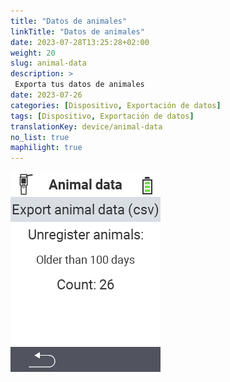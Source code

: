 ```yaml
---
title: "Datos de animales"
linkTitle: "Datos de animales"
date: 2023-07-28T13:25:28+02:00
weight: 20
slug: animal-data
description: >
 Exporta tus datos de animales
date: 2023-07-26
categories: [Dispositivo, Exportación de datos]
tags: [Dispositivo, Exportación de datos]
translationKey: device/animal-data
no_list: true
maphilight: true
---
```

<img src="animal-data.png" alt="Gestión de datos VitalControl" title="Gestión de datos" usemap="#workmap" class="maphilight" />

<map name="workmap">
  <area shape="rect" coords="2,40,238,80" alt="Exportar datos de animales (csv)" title="Exporta tus datos de animales&#10;Clic del ratón: abrir documentación" href="/es/docs/data-export/usb-drive/">

  <area shape="rect" coords="2,80,238,200" alt="Desregistrar animales" title="Especifica la edad desde la cual los animales deben ser desregistrados&#10;Clic del ratón: abrir documentación" href="/es/docs/device/data-management/animal-data/unregister-animal/">

  <area shape="rect" coords="2,282,120,319" alt="Atrás" title="Aquí puedes encontrar toda la información e instrucciones para exportar datos de animales&#10;Clic del ratón: abrir documentación" href="/es/docs/device/data-management/">
</map>
